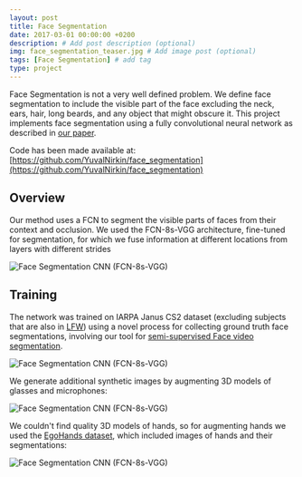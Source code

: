 ```yaml
---
layout: post
title: Face Segmentation
date: 2017-03-01 00:00:00 +0200
description: # Add post description (optional)
img: face_segmentation_teaser.jpg # Add image post (optional)
tags: [Face Segmentation] # add tag
type: project
---
```

Face Segmentation is not a very well defined problem. We define face segmentation to include the visible part of the face excluding
the neck, ears, hair, long beards, and any object that might obscure it. This project implements face segmentation using a fully convolutional neural network as described in [our paper](https://arxiv.org/abs/1704.06729).

Code has been made available at: [https://github.com/YuvalNirkin/face_segmentation](https://github.com/YuvalNirkin/face_segmentation)

## Overview
Our method uses a FCN to segment the visible parts of faces from their context and occlusion.
We used the FCN-8s-VGG architecture, fine-tuned for segmentation, for which we fuse information at different locations from
layers with different strides

![Face Segmentation CNN (FCN-8s-VGG)]({{site.baseurl}}/assets/img/seg_fcn.jpg)

## Training
The network was trained on IARPA Janus CS2 dataset (excluding subjects that are also in [LFW](http://vis-www.cs.umass.edu/lfw/)) 
using a novel process for collecting ground truth face segmentations,
involving our tool for [semi-supervised Face video segmentation](https://github.com/YuvalNirkin/face_video_segment).

![Face Segmentation CNN (FCN-8s-VGG)]({{site.baseurl}}/assets/img/fvs_sample.jpg)

We generate additional synthetic images by augmenting 3D models of glasses and microphones:

![Face Segmentation CNN (FCN-8s-VGG)]({{site.baseurl}}/assets/img/obj_aug.png)

We couldn't find quality 3D models of hands, so for augmenting hands we used the [EgoHands dataset](http://vision.soic.indiana.edu/projects/egohands/),
which included images of hands and their segmentations:

![Face Segmentation CNN (FCN-8s-VGG)]({{site.baseurl}}/assets/img/hand_aug.png)

